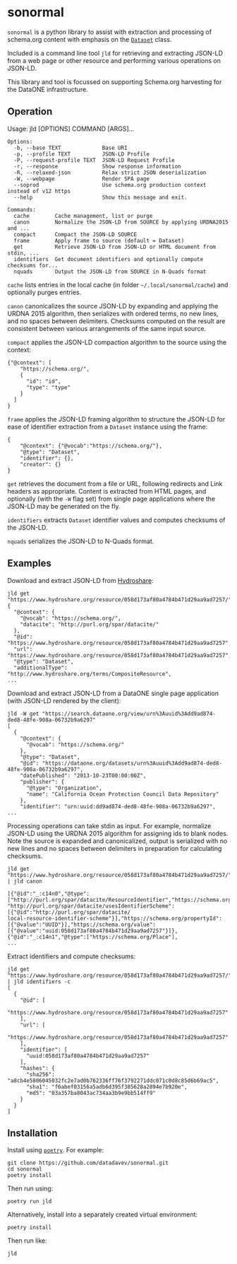 # sonormal

`sonormal` is a python library to assist with extraction and processing of schema.org content with emphasis on the [`Dataset`](https://schema.org/Dataset) class.

Included is a command line tool `jld` for retrieving and extracting JSON-LD from a web page or other resource and performing various operations on JSON-LD.

This library and tool is focussed on supporting Schema.org harvesting for the DataONE infrastructure.

## Operation

Usage: jld [OPTIONS] COMMAND [ARGS]...

```
Options:
  -b, --base TEXT             Base URI
  -p, --profile TEXT          JSON-LD Profile
  -P, --request-profile TEXT  JSON-LD Request Profile
  -r, --response              Show response information
  -R, --relaxed-json          Relax strict JSON deserialization
  -W, --webpage               Render SPA page
  --soprod                    Use schema.org production context instead of v12 https
  --help                      Show this message and exit.

Commands:
  cache        Cache management, list or purge
  canon        Normalize the JSON-LD from SOURCE by applying URDNA2015 and ...
  compact      Compact the JSON-LD SOURCE
  frame        Apply frame to source (default = Dataset)
  get          Retrieve JSON-LD from JSON-LD or HTML document from stdin, ...
  identifiers  Get document identifiers and optionally compute checksums for...
  nquads       Output the JSON-LD from SOURCE in N-Quads format
```

`cache` lists entries in the local cache (in folder `~/.local/sonormal/cache`) and optionally purges entries.

`canon` canonicalizes the source JSON-LD by expanding and applying the URDNA 2015 algorithm, then serializes with ordered terms, no new lines, and no spaces between delimiters. Checksums computed on the result are consistent between various arrangements of the same input source.

`compact` applies the JSON-LD compaction algorithm to the source using the context:
```
{"@context": [
    "https://schema.org/", 
    { 
      "id": "id", 
      "type": "type" 
    }
  ]
}
```

`frame` applies the JSON-LD framing algorithm to structure the JSON-LD for ease of identifier extraction from a `Dataset` instance using the frame:
```
{
    "@context": {"@vocab":"https://schema.org/"},
    "@type": "Dataset",
    "identifier": {},
    "creator": {}
}
```

`get` retrieves the document from a file or URL, following redirects and Link headers as appropriate. Content is extracted from HTML pages, and optionally (with the `-W` flag set) from single page applications where the JSON-LD may be generated on the fly.

`identifiers` extracts `Dataset` identifier values and computes checksums of the JSON-LD.

`nquads` serializes the JSON-LD to N-Quads format.

## Examples

Download and extract JSON-LD from [Hydroshare](https://www.hydroshare.org/):

```
jld get "https://www.hydroshare.org/resource/058d173af80a4784b471d29aa9ad7257/"
{
  "@context": {
    "@vocab": "https://schema.org/",
    "datacite": "http://purl.org/spar/datacite/"
  },
  "@id": "https://www.hydroshare.org/resource/058d173af80a4784b471d29aa9ad7257",
  "url": "https://www.hydroshare.org/resource/058d173af80a4784b471d29aa9ad7257",
  "@type": "Dataset",
  "additionalType": "http://www.hydroshare.org/terms/CompositeResource",
...
```

Download and extract JSON-LD from a DataONE single page application (with JSON-LD rendered by the client):

```
jld -W get "https://search.dataone.org/view/urn%3Auuid%3Add9ad874-ded8-48fe-908a-06732b9a6297"
[
  {
    "@context": {
      "@vocab": "https://schema.org/"
    },
    "@type": "Dataset",
    "@id": "https://dataone.org/datasets/urn%3Auuid%3Add9ad874-ded8-48fe-908a-06732b9a6297",
    "datePublished": "2013-10-23T00:00:00Z",
    "publisher": {
      "@type": "Organization",
      "name": "California Ocean Protection Council Data Repository"
    },
    "identifier": "urn:uuid:dd9ad874-ded8-48fe-908a-06732b9a6297",
...
```

Processing operations can take stdin as input. For example, normalize JSON-LD using the URDNA 2015 algorithm for assigning ids to blank nodes. Note the source is expanded and canonicalized, output is serialized with no new lines and no spaces between delimiters in preparation for calculating checksums. 

```
jld get "https://www.hydroshare.org/resource/058d173af80a4784b471d29aa9ad7257/" | jld canon

[{"@id":"_:c14n0","@type":["http://purl.org/spar/datacite/ResourceIdentifier","https://schema.org/PropertyValue"],
"http://purl.org/spar/datacite/usesIdentifierScheme":[{"@id":"http://purl.org/spar/datacite/
local-resource-identifier-scheme"}],"https://schema.org/propertyId":[{"@value":"UUID"}],"https://schema.org/value":
[{"@value":"uuid:058d173af80a4784b471d29aa9ad7257"}]},{"@id":"_:c14n1","@type":["https://schema.org/Place"],
...
```

Extract identifiers and compute checksums:

```
jld get "https://www.hydroshare.org/resource/058d173af80a4784b471d29aa9ad7257/" | jld identifiers -c
[
  {
    "@id": [
      "https://www.hydroshare.org/resource/058d173af80a4784b471d29aa9ad7257"
    ],
    "url": [
      "https://www.hydroshare.org/resource/058d173af80a4784b471d29aa9ad7257"
    ],
    "identifier": [
      "uuid:058d173af80a4784b471d29aa9ad7257"
    ],
    "hashes": {
      "sha256": "a8cb4e5806045032fc2e7ad0b762336ff76f3792271ddc071c0d8c85d6b69ac5",
      "sha1": "f6abef03156a5adb6d395f385628a2894e7b920e",
      "md5": "03a357ba8043ac734aa3b9e9bb514ff9"
    }
  }
]
```

## Installation

Install using [`poetry`](https://python-poetry.org/). For example:

```
git clone https://github.com/datadavev/sonormal.git
cd sonormal
poetry install
```
Then run using:
```
poetry run jld
```

Alternatively, install into a separately created virtual environment:
```
poetry install
```
Then run like:
```
jld
```
